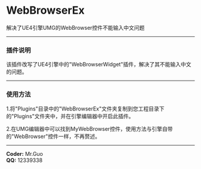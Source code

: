 # WebBrowserEx
解决了UE4引擎UMG的WebBrowser控件不能输入中文问题

---

### 插件说明
该插件改写了UE4引擎中的"WebBrowserWidget"插件，解决了其不能输入中文的问题。

---

### 使用方法
1.将"Plugins"目录中的"WebBrowserEx"文件夹复制到您工程目录下的"Plugins"文件夹中，并在引擎编辑器中开启此插件。

2.在UMG编辑器中可以找到MyWebBrowser控件，使用方法与引擎自带的"WebBrowser"控件一样，不再赘述。

---

**Coder:** Mr.Guo  
**QQ:** 12339338
